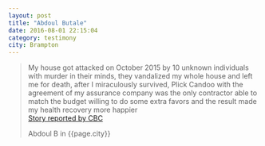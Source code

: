 ```yaml
---
layout: post
title: "Abdoul Butale"
date: 2016-08-01 22:15:04
category: testimony
city: Brampton
---
```


<blockquote>
	<p>
        My house got attacked on October 2015 by 10 unknown individuals with murder in their minds, they vandalized my whole house and left me for death, after I miraculously survived, Plick Candoo with the agreement of my assurance company was the only contractor able to match the budget willing to do some extra favors and the result made my health recovery more happier
        <br>
        <a href="https://www.youtube.com/watch?v=EFyqvT0SIS4" target="_blank">Story reported by CBC</a>
    </p>
    <footer>
        Abdoul B in {{page.city}}
    </footer>
</blockquote>

